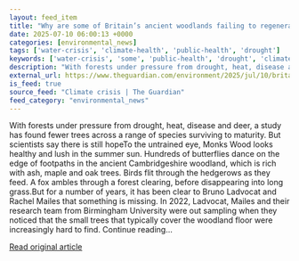 ```yaml
---
layout: feed_item
title: "Why are some of Britain’s ancient woodlands failing to regenerate?"
date: 2025-07-10 06:00:13 +0000
categories: [environmental_news]
tags: ['water-crisis', 'climate-health', 'public-health', 'drought']
keywords: ['water-crisis', 'some', 'public-health', 'drought', 'climate-health', 'britain', 'ancient']
description: "With forests under pressure from drought, heat, disease and deer, a study has found fewer trees across a range of species surviving to maturity"
external_url: https://www.theguardian.com/environment/2025/jul/10/britain-ancient-woodlands-failing-regenerate-forests-climate-drought-heat-disease-deer-hope-aoe
is_feed: true
source_feed: "Climate crisis | The Guardian"
feed_category: "environmental_news"
---
```


With forests under pressure from drought, heat, disease and deer, a study has found fewer trees across a range of species surviving to maturity. But scientists say there is still hopeTo the untrained eye, Monks Wood looks healthy and lush in the summer sun. Hundreds of butterflies dance on the edge of footpaths in the ancient Cambridgeshire woodland, which is rich with ash, maple and oak trees. Birds flit through the hedgerows as they feed. A fox ambles through a forest clearing, before disappearing into long grass.But for a number of years, it has been clear to Bruno Ladvocat and Rachel Mailes that something is missing. In 2022, Ladvocat, Mailes and their research team from Birmingham University were out sampling when they noticed that the small trees that typically cover the woodland floor were increasingly hard to find. Continue reading...

[Read original article](https://www.theguardian.com/environment/2025/jul/10/britain-ancient-woodlands-failing-regenerate-forests-climate-drought-heat-disease-deer-hope-aoe)
